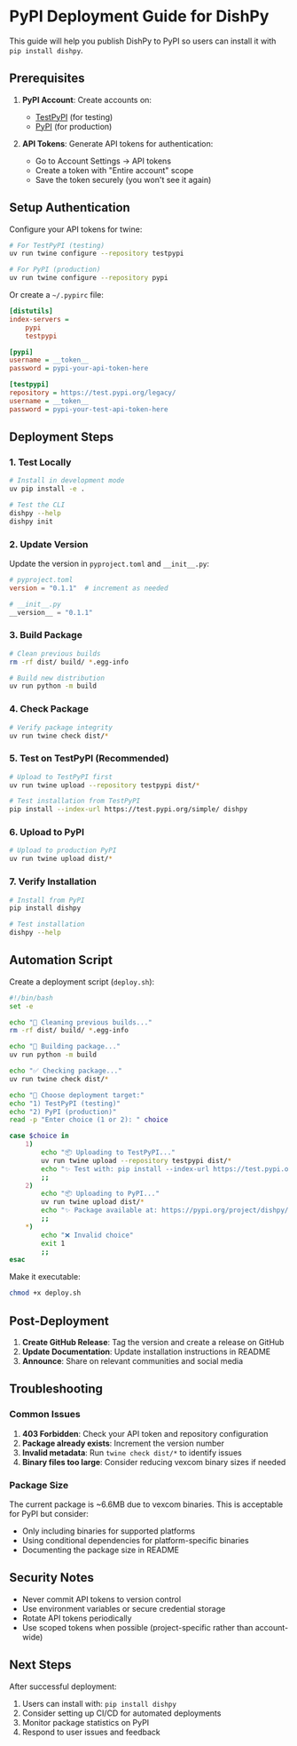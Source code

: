# PyPI Deployment Guide for DishPy

This guide will help you publish DishPy to PyPI so users can install it with `pip install dishpy`.

## Prerequisites

1. **PyPI Account**: Create accounts on:
   - [TestPyPI](https://test.pypi.org/account/register/) (for testing)
   - [PyPI](https://pypi.org/account/register/) (for production)

2. **API Tokens**: Generate API tokens for authentication:
   - Go to Account Settings → API tokens
   - Create a token with "Entire account" scope
   - Save the token securely (you won't see it again)

## Setup Authentication

Configure your API tokens for twine:

```bash
# For TestPyPI (testing)
uv run twine configure --repository testpypi

# For PyPI (production)  
uv run twine configure --repository pypi
```

Or create a `~/.pypirc` file:

```ini
[distutils]
index-servers =
    pypi
    testpypi

[pypi]
username = __token__
password = pypi-your-api-token-here

[testpypi]
repository = https://test.pypi.org/legacy/
username = __token__
password = pypi-your-test-api-token-here
```

## Deployment Steps

### 1. Test Locally

```bash
# Install in development mode
uv pip install -e .

# Test the CLI
dishpy --help
dishpy init
```

### 2. Update Version

Update the version in `pyproject.toml` and `__init__.py`:

```toml
# pyproject.toml
version = "0.1.1"  # increment as needed
```

```python
# __init__.py
__version__ = "0.1.1"
```

### 3. Build Package

```bash
# Clean previous builds
rm -rf dist/ build/ *.egg-info

# Build new distribution
uv run python -m build
```

### 4. Check Package

```bash
# Verify package integrity
uv run twine check dist/*
```

### 5. Test on TestPyPI (Recommended)

```bash
# Upload to TestPyPI first
uv run twine upload --repository testpypi dist/*

# Test installation from TestPyPI
pip install --index-url https://test.pypi.org/simple/ dishpy
```

### 6. Upload to PyPI

```bash
# Upload to production PyPI
uv run twine upload dist/*
```

### 7. Verify Installation

```bash
# Install from PyPI
pip install dishpy

# Test installation
dishpy --help
```

## Automation Script

Create a deployment script (`deploy.sh`):

```bash
#!/bin/bash
set -e

echo "🧹 Cleaning previous builds..."
rm -rf dist/ build/ *.egg-info

echo "🔨 Building package..."
uv run python -m build

echo "✅ Checking package..."
uv run twine check dist/*

echo "🚀 Choose deployment target:"
echo "1) TestPyPI (testing)"
echo "2) PyPI (production)"
read -p "Enter choice (1 or 2): " choice

case $choice in
    1)
        echo "📦 Uploading to TestPyPI..."
        uv run twine upload --repository testpypi dist/*
        echo "✨ Test with: pip install --index-url https://test.pypi.org/simple/ dishpy"
        ;;
    2)
        echo "📦 Uploading to PyPI..."
        uv run twine upload dist/*
        echo "✨ Package available at: https://pypi.org/project/dishpy/"
        ;;
    *)
        echo "❌ Invalid choice"
        exit 1
        ;;
esac
```

Make it executable:
```bash
chmod +x deploy.sh
```

## Post-Deployment

1. **Create GitHub Release**: Tag the version and create a release on GitHub
2. **Update Documentation**: Update installation instructions in README
3. **Announce**: Share on relevant communities and social media

## Troubleshooting

### Common Issues

1. **403 Forbidden**: Check your API token and repository configuration
2. **Package already exists**: Increment the version number
3. **Invalid metadata**: Run `twine check dist/*` to identify issues
4. **Binary files too large**: Consider reducing vexcom binary sizes if needed

### Package Size

The current package is ~6.6MB due to vexcom binaries. This is acceptable for PyPI but consider:
- Only including binaries for supported platforms
- Using conditional dependencies for platform-specific binaries
- Documenting the package size in README

## Security Notes

- Never commit API tokens to version control
- Use environment variables or secure credential storage
- Rotate API tokens periodically
- Use scoped tokens when possible (project-specific rather than account-wide)

## Next Steps

After successful deployment:
1. Users can install with: `pip install dishpy`
2. Consider setting up CI/CD for automated deployments
3. Monitor package statistics on PyPI
4. Respond to user issues and feedback